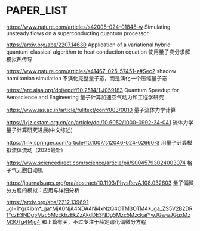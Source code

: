 # PAPER_LIST

<https://www.nature.com/articles/s42005-024-01845-w>
Simulating unsteady flows on a superconducting quantum processor

<https://arxiv.org/abs/2207.14630>
Application of a variational hybrid quantum-classical algorithm to heat conduction equation
使用量子变分求解模拟热传导

<https://www.nature.com/articles/s41467-025-57451-z#Sec2>
shadow hamiltonian simulation
不演化完整量子态，而是演化一个压缩量子态

<https://arc.aiaa.org/doi/epdf/10.2514/1.J059183>
Quantum Speedup for Aeroscience and Engineering
量子计算加速空气动力和工程学研究

<https://www.ias.ac.in/article/fulltext/conf/003/0010>
量子流体力学计算

<https://lxjz.cstam.org.cn/cn/article/doi/10.6052/1000-0992-24-041>
流体力学量子计算研究进展(中文综述)

https://link.springer.com/article/10.1007/s12046-024-02660-3
用量子计算模拟流体流动（2025最新）

<https://www.sciencedirect.com/science/article/pii/S0045793024003074>
格子气元胞自动机

<https://journals.aps.org/pra/abstract/10.1103/PhysRevA.108.032603>
量子偏微分方程的模拟：应用与详细分析

<https://arxiv.org/abs/2212.13969?_gl=1*gr4ibm*_ga*MjA0NjA4NDA4Ni4xNzQ4OTM3OTM4*_ga_ZS5V2B2DR1*czE3NDg5Mzc5MzckbzEkZzAkdDE3NDg5Mzc5MzckajYwJGwwJGgxMzM3OTg4Mjg4>
和上篇有关，不过专注于薛定谔化偏微分方程
